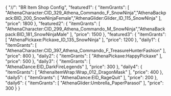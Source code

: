 {
    "//": "BR Item Shop Config",
    "featured1": {
        "itemGrants": [
            "AthenaCharacter:CID_329_Athena_Commando_F_SnowNinja","AthenaBackpack:BID_200_SnowNinjaFemale","AthenaGlider:Glider_ID_115_SnowNinja"
        ],
        "price": 1800
    },
    "featured2": {
        "itemGrants": [
            "AthenaCharacter:CID_299_Athena_Commando_M_SnowNinja","AthenaBackpack:BID_181_SnowNinjaMale"
        ],
        "price": 1500
    },
    "featured3": {
        "itemGrants": [
            "AthenaPickaxe:Pickaxe_ID_135_SnowNinja"
        ],
        "price": 1200
    },
    "daily1": {
        "itemGrants": [
            "AthenaCharacter:CID_397_Athena_Commando_F_TreasureHunterFashion"
        ],
        "price": 800
    },
    "daily2": {
        "itemGrants": [
            "AthenaPickaxe:HappyPickaxe"
        ],
        "price": 500
    },
    "daily3": {
        "itemGrants": [
            "AthenaDance:EID_DarkFireLegends"
        ],
        "price": 300
    },
    "daily4": {
        "itemGrants": [
            "AthenaItemWrap:Wrap_012_DragonMask"
        ],
        "price": 400
    },
    "daily5": {
        "itemGrants": [
            "AthenaDance:EID_RageQuit"
        ],
        "price": 200
    },
    "daily6": {
        "itemGrants": [
            "AthenaGlider:Umbrella_PaperParasol"
        ],
        "price": 300
    }
}
